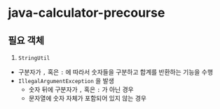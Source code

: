 # java-calculator-precourse

## 필요 객체 
1. `StringUtil`
- 구분자가 `,` 혹은 `:` 에 따라서 숫자들을 구분하고 합계를 반환하는 기능을 수행
- `IllegalArgumentException` 을 발생
    - 숫자 뒤에 구분자가 `,` 혹은 `:` 가 아닌 경우
    - 문자열에 숫자 자체가 포함되어 있지 않는 경우


